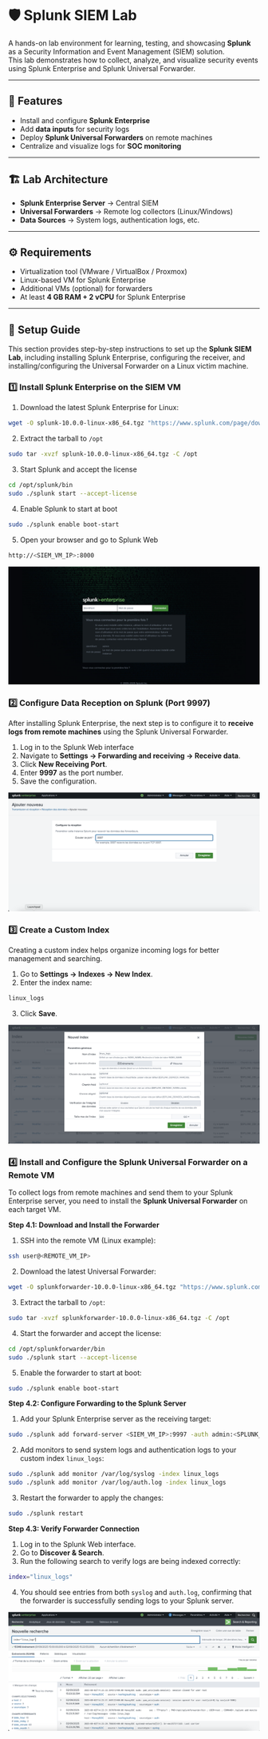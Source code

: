 # 🛡️ Splunk SIEM Lab

A hands-on lab environment for learning, testing, and showcasing **Splunk** as a Security Information and Event Management (SIEM) solution.  
This lab demonstrates how to collect, analyze, and visualize security events using Splunk Enterprise and Splunk Universal Forwarder.

---

## 🚀 Features
- Install and configure **Splunk Enterprise**  
- Add **data inputs** for security logs  
- Deploy **Splunk Universal Forwarders** on remote machines  
- Centralize and visualize logs for **SOC monitoring**  

---

## 🏗️ Lab Architecture
- **Splunk Enterprise Server** → Central SIEM  
- **Universal Forwarders** → Remote log collectors (Linux/Windows)  
- **Data Sources** → System logs, authentication logs, etc.  

---

## ⚙️ Requirements
- Virtualization tool (VMware / VirtualBox / Proxmox)  
- Linux-based VM for Splunk Enterprise  
- Additional VMs (optional) for forwarders  
- At least **4 GB RAM + 2 vCPU** for Splunk Enterprise  

---

## 📖 Setup Guide

This section provides step-by-step instructions to set up the **Splunk SIEM Lab**, including installing Splunk Enterprise, configuring the receiver, and installing/configuring the Universal Forwarder on a Linux victim machine.

### 1️⃣ Install Splunk Enterprise on the SIEM VM

1. Download the latest Splunk Enterprise for Linux:

```bash
wget -O splunk-10.0.0-linux-x86_64.tgz "https://www.splunk.com/page/download_track?file=10.0.0/linux/splunk-10.0.0.tgz"
```

2. Extract the tarball to `/opt`
   
```bash
sudo tar -xvzf splunk-10.0.0-linux-x86_64.tgz -C /opt
```

3. Start Splunk and accept the license

```bash
cd /opt/splunk/bin
sudo ./splunk start --accept-license
```

4. Enable Splunk to start at boot

```bash
sudo ./splunk enable boot-start
```

5. Open your browser and go to Splunk Web

```bash
http://<SIEM_VM_IP>:8000
```

![Splunk Login Page](./screenshots/splunk_login.png)


### 2️⃣ Configure Data Reception on Splunk (Port 9997)
After installing Splunk Enterprise, the next step is to configure it to **receive logs from remote machines** using the Splunk Universal Forwarder.

1. Log in to the Splunk Web interface
2. Navigate to **Settings → Forwarding and receiving → Receive data**.
3. Click **New Receiving Port**.
4. Enter **9997** as the port number.
5. Save the configuration.


![Splunk Data Reception](./screenshots/splunk_data_reception.png)


### 3️⃣ Create a Custom Index
Creating a custom index helps organize incoming logs for better management and searching.

1. Go to **Settings → Indexes → New Index**.
2. Enter the index name:
```bash
linux_logs
```
3. Click **Save**.

![Splunk Custom Index](./screenshots/splunk_custom_index.png)


### 4️⃣ Install and Configure the Splunk Universal Forwarder on a Remote VM
To collect logs from remote machines and send them to your Splunk Enterprise server, you need to install the **Splunk Universal Forwarder** on each target VM.

**Step 4.1: Download and Install the Forwarder**

1. SSH into the remote VM (Linux example):
```bash
ssh user@<REMOTE_VM_IP>
```

2. Download the latest Universal Forwarder:
```bash
wget -O splunkforwarder-10.0.0-linux-x86_64.tgz "https://www.splunk.com/page/download_track?file=10.0.0/universalforwarder/linux/splunkforwarder-10.0.0.tgz"
```

3. Extract the tarball to `/opt`:
```bash
sudo tar -xvzf splunkforwarder-10.0.0-linux-x86_64.tgz -C /opt
```

4. Start the forwarder and accept the license:
```bash
cd /opt/splunkforwarder/bin
sudo ./splunk start --accept-license
```

5. Enable the forwarder to start at boot:
```bash
sudo ./splunk enable boot-start
```

**Step 4.2: Configure Forwarding to the Splunk Server**

1. Add your Splunk Enterprise server as the receiving target:
```bash
sudo ./splunk add forward-server <SIEM_VM_IP>:9997 -auth admin:<SPLUNK_PASSWORD>
```

2. Add monitors to send system logs and authentication logs to your custom index `linux_logs`:
```bash
sudo ./splunk add monitor /var/log/syslog -index linux_logs
sudo ./splunk add monitor /var/log/auth.log -index linux_logs
```

3. Restart the forwarder to apply the changes:
```bash
sudo ./splunk restart
```

**Step 4.3: Verify Forwarder Connection**
1. Log in to the Splunk Web interface.
2. Go to **Discover & Search**.
3. Run the following search to verify logs are being indexed correctly:
```bash
index="linux_logs"
```
4. You should see entries from both `syslog` and `auth.log`, confirming that the forwarder is successfully sending logs to your Splunk server.

![Splunk Discover](./screenshots/splunk_discover.png)
